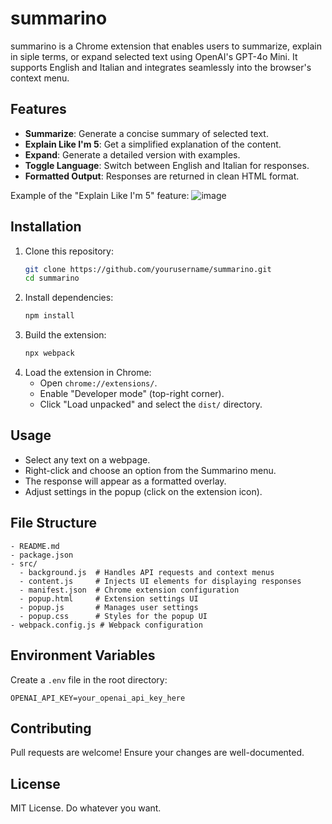 # summarino

summarino is a Chrome extension that enables users to summarize, explain in siple terms, or expand selected text using OpenAI's GPT-4o Mini. It supports English and Italian and integrates seamlessly into the browser's context menu.

## Features
- **Summarize**: Generate a concise summary of selected text.
- **Explain Like I'm 5**: Get a simplified explanation of the content.
- **Expand**: Generate a detailed version with examples.
- **Toggle Language**: Switch between English and Italian for responses.
- **Formatted Output**: Responses are returned in clean HTML format.

Example of the "Explain Like I'm 5" feature:
![image](https://github.com/user-attachments/assets/c24a4d6a-e416-4fe9-9ec8-2adc27e5c7ad)

## Installation
1. Clone this repository:
   ```sh
   git clone https://github.com/yourusername/summarino.git
   cd summarino
   ```
2. Install dependencies:
   ```sh
   npm install
   ```
3. Build the extension:
   ```sh
   npx webpack
   ```
4. Load the extension in Chrome:
   - Open `chrome://extensions/`.
   - Enable "Developer mode" (top-right corner).
   - Click "Load unpacked" and select the `dist/` directory.

## Usage
- Select any text on a webpage.
- Right-click and choose an option from the Summarino menu.
- The response will appear as a formatted overlay.
- Adjust settings in the popup (click on the extension icon).

## File Structure
```
- README.md
- package.json
- src/
  - background.js  # Handles API requests and context menus
  - content.js     # Injects UI elements for displaying responses
  - manifest.json  # Chrome extension configuration
  - popup.html     # Extension settings UI
  - popup.js       # Manages user settings
  - popup.css      # Styles for the popup UI
- webpack.config.js # Webpack configuration
```

## Environment Variables
Create a `.env` file in the root directory:
```
OPENAI_API_KEY=your_openai_api_key_here
```

## Contributing
Pull requests are welcome! Ensure your changes are well-documented.

## License
MIT License. Do whatever you want.
